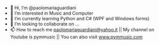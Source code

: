 - 👋 Hi, I’m @paolomariaguardiani
- 👀 I’m interested in Music and Computer
- 🌱 I’m currently learning Python and C# (WPF and Windows forms)
- 💞️ I’m looking to collaborate on ...
- 📫 How to reach me paolomariaguardiani@yahoo.it  || My channel on Youtube is pymmusic  || You can also visit www.pymmusic.com

<!---
paolomariaguardiani/paolomariaguardiani is a ✨ special ✨ repository because its `README.md` (this file) appears on your GitHub profile.
You can click the Preview link to take a look at your changes.
--->
